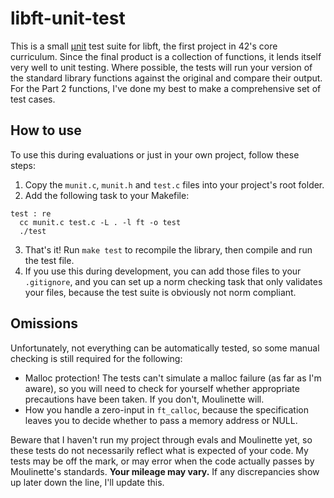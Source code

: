 # libft-unit-test
This is a small [µnit](https://nemequ.github.io/munit) test suite for libft, the first project in 42's core curriculum. Since the final product is a collection of functions, it lends itself very well to unit testing. Where possible, the tests will run your version of the standard library functions against the original and compare their output. For the Part 2 functions, I've done my best to make a comprehensive set of test cases.

## How to use
To use this during evaluations or just in your own project, follow these steps:
1. Copy the `munit.c`, `munit.h` and `test.c` files into your project's root folder.
2. Add the following task to your Makefile:
  ```make
  test : re
  	cc munit.c test.c -L . -l ft -o test
  	./test
  ```
 3. That's it! Run `make test` to recompile the library, then compile and run the test file.
 4. If you use this during development, you can add those files to your `.gitignore`, and you can set up a norm checking task that only validates your files, because the test suite is obviously not norm compliant.
 
 ## Omissions
 Unfortunately, not everything can be automatically tested, so some manual checking is still required for the following:
 * Malloc protection! The tests can't simulate a malloc failure (as far as I'm aware), so you will need to check for yourself whether appropriate precautions have been taken. If you don't, Moulinette will.
 * How you handle a zero-input in `ft_calloc`, because the specification leaves you to decide whether to pass a memory address or NULL.
 
 Beware that I haven't run my project through evals and Moulinette yet, so these tests do not necessarily reflect what is expected of your code. My tests may be off the mark, or may error when the code actually passes by Moulinette's standards. __Your mileage may vary.__ If any discrepancies show up later down the line, I'll update this.
